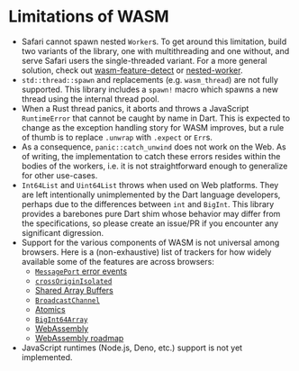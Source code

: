 # Limitations of WASM

- Safari cannot spawn nested `Worker`s. To get around this limitation, build two variants of the library,
  one with multithreading and one without, and serve Safari users the single-threaded variant.
  For a more general solution, check out [wasm-feature-detect](https://github.com/GoogleChromeLabs/wasm-feature-detect)
  or [nested-worker](https://github.com/johanholmerin/nested-worker).
- `std::thread::spawn` and replacements (e.g. `wasm_thread`) are not fully supported. This library includes
  a `spawn!` macro which spawns a new thread using the internal thread pool.
- When a Rust thread panics, it aborts and throws a JavaScript `RuntimeError` that cannot be caught by name in
  Dart. This is expected to change as the exception handling story for WASM improves, but a rule of thumb
  is to replace `.unwrap` with `.expect` or `Err`s.
- As a consequence, `panic::catch_unwind` does not work on the Web. As of writing, the implementation to
  catch these errors resides within the bodies of the workers, i.e. it is not straightforward enough to
  generalize for other use-cases.
- `Int64List` and `Uint64List` throws when used on Web platforms. They are left intentionally
  unimplemented by the Dart language developers, perhaps due to the differences between `int` and `BigInt`.
  This library provides a barebones pure Dart shim whose behavior may differ from the specifications,
  so please create an issue/PR if you encounter any significant digression.
- Support for the various components of WASM is not universal among browsers. Here is a (non-exhaustive) list
  of trackers for how widely available some of the features are across browsers:
  - [`MessagePort` error events](https://caniuse.com/mdn-api_messageport_messageerror_event)
  - [`crossOriginIsolated`](https://caniuse.com/mdn-api_crossoriginisolated)
  - [Shared Array Buffers](https://caniuse.com/sharedarraybuffer)
  - [`BroadcastChannel`](https://caniuse.com/sharedarraybuffer)
  - [Atomics](https://caniuse.com/mdn-javascript_builtins_atomics)
  - [`BigInt64Array`](https://caniuse.com/mdn-javascript_builtins_bigint64array)
  - [WebAssembly](https://caniuse.com/wasm)
  - [WebAssembly roadmap](https://webassembly.org/roadmap/)
- JavaScript runtimes (Node.js, Deno, etc.) support is not yet implemented.
